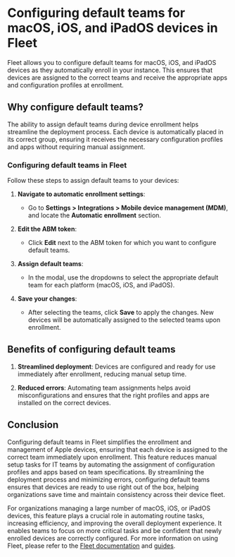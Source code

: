 # Configuring default teams for macOS, iOS, and iPadOS devices in Fleet

Fleet allows you to configure default teams for macOS, iOS, and iPadOS devices as they automatically enroll in your instance. This ensures that devices are assigned to the correct teams and receive the appropriate apps and configuration profiles at enrollment.

## Why configure default teams?

The ability to assign default teams during device enrollment helps streamline the deployment process. Each device is automatically placed in its correct group, ensuring it receives the necessary configuration profiles and apps without requiring manual assignment.

### Configuring default teams in Fleet

Follow these steps to assign default teams to your devices:

1. **Navigate to automatic enrollment settings**:

   - Go to **Settings > Integrations > Mobile device management (MDM)**, and locate the **Automatic enrollment** section.

2. **Edit the ABM token**:

   - Click **Edit** next to the ABM token for which you want to configure default teams.

3. **Assign default teams**:

   - In the modal, use the dropdowns to select the appropriate default team for each platform (macOS, iOS, and iPadOS).

4. **Save your changes**: 

   - After selecting the teams, click **Save** to apply the changes. New devices will be automatically assigned to the selected teams upon enrollment.

## Benefits of configuring default teams

1. **Streamlined deployment**: Devices are configured and ready for use immediately after enrollment, reducing manual setup time.

2. **Reduced errors**: Automating team assignments helps avoid misconfigurations and ensures that the right profiles and apps are installed on the correct devices.

## Conclusion

Configuring default teams in Fleet simplifies the enrollment and management of Apple devices, ensuring that each device is assigned to the correct team immediately upon enrollment. This feature reduces manual setup tasks for IT teams by automating the assignment of configuration profiles and apps based on team specifications. By streamlining the deployment process and minimizing errors, configuring default teams ensures that devices are ready to use right out of the box, helping organizations save time and maintain consistency across their device fleet.

For organizations managing a large number of macOS, iOS, or iPadOS devices, this feature plays a crucial role in automating routine tasks, increasing efficiency, and improving the overall deployment experience. It enables teams to focus on more critical tasks and be confident that newly enrolled devices are correctly configured. For more information on using Fleet, please refer to the [Fleet documentation](https://fleetdm.com/docs) and [guides](https://fleetdm.com/guides).

<meta name="articleTitle" value="Managing labels in Fleet">
<meta name="authorFullName" value="JD Strong">
<meta name="authorGitHubUsername" value="spokanemac">
<meta name="category" value="guides">
<meta name="publishedOn" value="2024-09-12">
<meta name="description" value="This guide will walk you through configuring default teams for devices using the Fleet web UI.">
